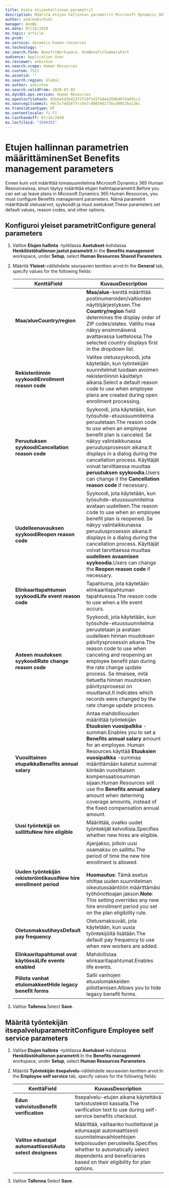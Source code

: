 ```yaml
---
title: Aseta etujenhallinnan parametrit
description: Määritä etujen hallinnan parametrit Microsoft Dynamics 365 Human Resourcesissa.
author: andreabichsel
manager: AnnBe
ms.date: 07/16/2020
ms.topic: article
ms.prod: ''
ms.service: dynamics-human-resources
ms.technology: ''
ms.search.form: BenefitWorkspace, HcmBenefitSummaryPart
audience: Application User
ms.reviewer: anbichse
ms.search.scope: Human Resources
ms.custom: 7521
ms.assetid: ''
ms.search.region: Global
ms.author: anbichse
ms.search.validFrom: 2020-02-03
ms.dyn365.ops.version: Human Resources
ms.openlocfilehash: 85bbe5d3b422f2f29f1d1fe8ee269b407da691c2
ms.sourcegitcommit: 9dc5c7dd5877cc6e7cd0059d173bcd8052ba13bc
ms.translationtype: HT
ms.contentlocale: fi-FI
ms.lasthandoff: 07/16/2020
ms.locfileid: "3599353"
---
```

# <a name="set-benefits-management-parameters"></a><span data-ttu-id="5bcf4-103">Etujen hallinnan parametrien määrittäminen</span><span class="sxs-lookup"><span data-stu-id="5bcf4-103">Set Benefits management parameters</span></span>

<span data-ttu-id="5bcf4-104">Ennen kuin voit määrittää lomasuunnitelmia Microsoft Dynamics 365 Human Resourcesissa, sinun täytyy määrittää etujen hallintaparametrit.</span><span class="sxs-lookup"><span data-stu-id="5bcf4-104">Before you can set up leave plans in Microsoft Dynamics 365 Human Resources, you must configure Benefits management parameters.</span></span> <span data-ttu-id="5bcf4-105">Nämä parametrit määrittävät oletusarvot, syykoodit ja muut asetukset.</span><span class="sxs-lookup"><span data-stu-id="5bcf4-105">These parameters set default values, reason codes, and other options.</span></span>

## <a name="configure-general-parameters"></a><span data-ttu-id="5bcf4-106">Konfiguroi yleiset parametrit</span><span class="sxs-lookup"><span data-stu-id="5bcf4-106">Configure general parameters</span></span>

1. <span data-ttu-id="5bcf4-107">Valitse **Etujen hallinta** -työtilassa **Asetukset**-kohdassa **Henkilöstöhallinnon jaetut parametrit**.</span><span class="sxs-lookup"><span data-stu-id="5bcf4-107">In the **Benefits management** workspace, under **Setup**, select **Human Resources Shared Parameters**.</span></span>

2. <span data-ttu-id="5bcf4-108">Määritä **Yleiset**-välilehdelle seuraavien kenttien arvot:</span><span class="sxs-lookup"><span data-stu-id="5bcf4-108">In the **General** tab, specify values for the following fields:</span></span>

   | <span data-ttu-id="5bcf4-109">Kenttä</span><span class="sxs-lookup"><span data-stu-id="5bcf4-109">Field</span></span> | <span data-ttu-id="5bcf4-110">Kuvaus</span><span class="sxs-lookup"><span data-stu-id="5bcf4-110">Description</span></span> |
   | --- | --- |
   | <span data-ttu-id="5bcf4-111">**Maa/alue**</span><span class="sxs-lookup"><span data-stu-id="5bcf4-111">**Country/region**</span></span> | <span data-ttu-id="5bcf4-112">**Maa/alue**-kenttä määrittää postinumeroiden/valtioiden näyttöjärjestyksen.</span><span class="sxs-lookup"><span data-stu-id="5bcf4-112">The **Country/region** field determines the display order of ZIP codes/states.</span></span> <span data-ttu-id="5bcf4-113">Valittu maa näkyy ensimmäisenä avattavassa luettelossa.</span><span class="sxs-lookup"><span data-stu-id="5bcf4-113">The selected country displays first in the dropdown list.</span></span> |
   | <span data-ttu-id="5bcf4-114">**Rekisteröinnin syykoodi**</span><span class="sxs-lookup"><span data-stu-id="5bcf4-114">**Enrollment reason code**</span></span> | <span data-ttu-id="5bcf4-115">Valitse oletussyykoodi, jota käytetään, kun työntekijän suunnitelmat luodaan avoimen rekisteröinnin käsittelyn aikana.</span><span class="sxs-lookup"><span data-stu-id="5bcf4-115">Select a default reason code to use when employee plans are created during open enrollment processing.</span></span> |
   | <span data-ttu-id="5bcf4-116">**Peruutuksen syykoodi**</span><span class="sxs-lookup"><span data-stu-id="5bcf4-116">**Cancellation reason code**</span></span> | <span data-ttu-id="5bcf4-117">Syykoodi, jota käytetään, kun työsuhde-etuussuunnitelma peruutetaan.</span><span class="sxs-lookup"><span data-stu-id="5bcf4-117">The reason code to use when an employee benefit plan is canceled.</span></span> <span data-ttu-id="5bcf4-118">Se näkyy valintaikkunassa peruutusprosessin aikana.</span><span class="sxs-lookup"><span data-stu-id="5bcf4-118">It displays in a dialog during the cancellation process.</span></span> <span data-ttu-id="5bcf4-119">Käyttäjät voivat tarvittaessa muuttaa **peruutuksen syykoodia**.</span><span class="sxs-lookup"><span data-stu-id="5bcf4-119">Users can change it the **Cancellation reason code** if necessary.</span></span> |
   | <span data-ttu-id="5bcf4-120">**Uudelleenavauksen syykoodi**</span><span class="sxs-lookup"><span data-stu-id="5bcf4-120">**Reopen reason code**</span></span> | <span data-ttu-id="5bcf4-121">Syykoodi, jota käytetään, kun työsuhde-etuussuunnitelma avataan uudelleen.</span><span class="sxs-lookup"><span data-stu-id="5bcf4-121">The reason code to use when an employee benefit plan is reopened.</span></span> <span data-ttu-id="5bcf4-122">Se näkyy valintaikkunassa peruutusprosessin aikana.</span><span class="sxs-lookup"><span data-stu-id="5bcf4-122">It displays in a dialog during the cancellation process.</span></span> <span data-ttu-id="5bcf4-123">Käyttäjät voivat tarvittaessa muuttaa **uudelleen avaamisen syykoodia**.</span><span class="sxs-lookup"><span data-stu-id="5bcf4-123">Users can change the **Reopen reason code** if necessary.</span></span> | 
   | <span data-ttu-id="5bcf4-124">**Elinkaaritapahtuman syykoodi**</span><span class="sxs-lookup"><span data-stu-id="5bcf4-124">**Life event reason code**</span></span> | <span data-ttu-id="5bcf4-125">Tapahtuma, jota käytetään elinkaaritapahtuman tapahtuessa.</span><span class="sxs-lookup"><span data-stu-id="5bcf4-125">The reason code to use when a life event occurs.</span></span> |
   | <span data-ttu-id="5bcf4-126">**Asteen muutoksen syykoodi**</span><span class="sxs-lookup"><span data-stu-id="5bcf4-126">**Rate change reason code**</span></span> | <span data-ttu-id="5bcf4-127">Syykoodi, jota käytetään, kun työsuhde-etuussuunnitelma peruutetaan ja avataan uudelleen hinnan muutoksen päivitysprosessin aikana.</span><span class="sxs-lookup"><span data-stu-id="5bcf4-127">The reason code to use when canceling and reopening an employee benefit plan during the rate change update process.</span></span> <span data-ttu-id="5bcf4-128">Se ilmaisee, mitä tietuetta hinnan muutoksen päivitysprosessi on muuttanut.</span><span class="sxs-lookup"><span data-stu-id="5bcf4-128">It indicates which records were changed by the rate change update process.</span></span> |
   | <span data-ttu-id="5bcf4-129">**Vuosittainen etupalkka**</span><span class="sxs-lookup"><span data-stu-id="5bcf4-129">**Benefits annual salary**</span></span> | <span data-ttu-id="5bcf4-130">Antaa mahdollisuuden määrittää työntekijän **Etuuksien vuosipalkka** -summan.</span><span class="sxs-lookup"><span data-stu-id="5bcf4-130">Enables you to set a **Benefits annual salary** amount for an employee.</span></span> <span data-ttu-id="5bcf4-131">Human Resources käyttää **Etuuksien vuosipalkka** -summaa määrittämään katetut summat kiinteän vuosittaisen kompensaatiosumman sijaan.</span><span class="sxs-lookup"><span data-stu-id="5bcf4-131">Human Resources will use the **Benefits annual salary** amount when determing coverage amounts, instead of the fixed compensation annual amount.</span></span> |
   | <span data-ttu-id="5bcf4-132">**Uusi työntekijä on sallittu**</span><span class="sxs-lookup"><span data-stu-id="5bcf4-132">**New hire eligible**</span></span> | <span data-ttu-id="5bcf4-133">Määrittää, ovatko uudet työntekijät kelvollisia.</span><span class="sxs-lookup"><span data-stu-id="5bcf4-133">Specifies whether new hires are eligible.</span></span> |
   | <span data-ttu-id="5bcf4-134">**Uuden työntekijän rekisteröintikausi**</span><span class="sxs-lookup"><span data-stu-id="5bcf4-134">**New hire enrollment period**</span></span> | <span data-ttu-id="5bcf4-135">Ajanjakso, jolloin uusi osamaksu on sallittu.</span><span class="sxs-lookup"><span data-stu-id="5bcf4-135">The period of time the new hire enrollment is allowed.</span></span></br></br><span data-ttu-id="5bcf4-136">**Huomautus**: Tämä asetus ohittaa uuden suunnitelman oikeutussääntöön määrittämäsi työhönottoajan jakson.</span><span class="sxs-lookup"><span data-stu-id="5bcf4-136">**Note**: This setting overrides any new hire enrollment period you set on the plan eligibility rule.</span></span> |
   | <span data-ttu-id="5bcf4-137">**Oletusmaksutiheys**</span><span class="sxs-lookup"><span data-stu-id="5bcf4-137">**Default pay frequency**</span></span> | <span data-ttu-id="5bcf4-138">Oletusmaksuväli, jota käytetään, kun uusia työntekijöitä lisätään.</span><span class="sxs-lookup"><span data-stu-id="5bcf4-138">The default pay frequency to use when new workers are added.</span></span> |
   | <span data-ttu-id="5bcf4-139">**Elinkaaritapahtumat ovat käytössä**</span><span class="sxs-lookup"><span data-stu-id="5bcf4-139">**Life events enabled**</span></span> | <span data-ttu-id="5bcf4-140">Mahdollistaa elinkaaritapahtumat.</span><span class="sxs-lookup"><span data-stu-id="5bcf4-140">Enables life events.</span></span> |
   | <span data-ttu-id="5bcf4-141">**Piilota vanhat etulomakkeet**</span><span class="sxs-lookup"><span data-stu-id="5bcf4-141">**Hide legacy benefit forms**</span></span> | <span data-ttu-id="5bcf4-142">Sallii vanhojen etuuslomakkeiden piilottamisen.</span><span class="sxs-lookup"><span data-stu-id="5bcf4-142">Allows you to hide legacy benefit forms.</span></span> |

3. <span data-ttu-id="5bcf4-143">Valitse **Tallenna**.</span><span class="sxs-lookup"><span data-stu-id="5bcf4-143">Select **Save**.</span></span>

## <a name="configure-employee-self-service-parameters"></a><span data-ttu-id="5bcf4-144">Määritä työntekijän itsepalveluparametrit</span><span class="sxs-lookup"><span data-stu-id="5bcf4-144">Configure Employee self service parameters</span></span>

1. <span data-ttu-id="5bcf4-145">Valitse **Etujen hallinta** -työtilassa **Asetukset**-kohdassa **Henkilöstöhallinnon parametrit**.</span><span class="sxs-lookup"><span data-stu-id="5bcf4-145">In the **Benefits management** workspace, under **Setup**, select **Human Resources Parameters**.</span></span>

2. <span data-ttu-id="5bcf4-146">Määritä **Työntekijän itsepalvelu**-välilehdelle seuraavien kenttien arvot:</span><span class="sxs-lookup"><span data-stu-id="5bcf4-146">In the **Employee self service** tab, specify values for the following fields:</span></span>

   | <span data-ttu-id="5bcf4-147">Kenttä</span><span class="sxs-lookup"><span data-stu-id="5bcf4-147">Field</span></span> | <span data-ttu-id="5bcf4-148">Kuvaus</span><span class="sxs-lookup"><span data-stu-id="5bcf4-148">Description</span></span> |
   | --- | --- |
   | <span data-ttu-id="5bcf4-149">**Edun vahvistus**</span><span class="sxs-lookup"><span data-stu-id="5bcf4-149">**Benefit verification**</span></span> | <span data-ttu-id="5bcf4-150">Itsepalvelu-etujen aikana käytettävä tarkistusteksti kassalla.</span><span class="sxs-lookup"><span data-stu-id="5bcf4-150">The verification text to use during self-service benefits checkout.</span></span> |
   | <span data-ttu-id="5bcf4-151">**Valitse edustajat automaattisesti**</span><span class="sxs-lookup"><span data-stu-id="5bcf4-151">**Auto select designees**</span></span> | <span data-ttu-id="5bcf4-152">Määrittää, valitaanko huollettavat ja edunsaajat automaattisesti suunnitelmavaihtoehtojen kelpoisuuden perusteella.</span><span class="sxs-lookup"><span data-stu-id="5bcf4-152">Specifies whether to automatically select dependents and beneficiaries based on their eligibility for plan options.</span></span> |

3. <span data-ttu-id="5bcf4-153">Valitse **Tallenna**.</span><span class="sxs-lookup"><span data-stu-id="5bcf4-153">Select **Save**.</span></span>
